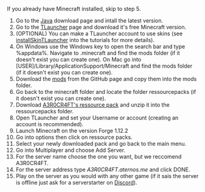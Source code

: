 If you already have Minecraft installed, skip to step 5.

1. Go to the [Java](https://www.java.com/en/download/) download page and intall the latest version.
2. Go to the [TLauncher](https://tlauncher.org/en/) page and download it's free Minecraft version.
3. (OPTIONAL) You can make a TLauncher account to use skins (see [installSkinTLauncher](https://github.com/SPYR0999/A3R0CR4FT/blob/main/tutorials/installSkinTLauncher.md) into the tutorials for more details).
4. On Windows use the Windows key to open the search bar and type %appdata%. Navigate to .minecraft and find the mods folder (if it doesn't exist you can create one).
   On Mac go into [USER]/Library/ApplicationSupport/Minecraft and find the mods folder (if it doesn't exist you can create one).
5. Download the [mods](https://github.com/SPYR0999/A3R0CR4FT/blob/main/mods) from the GitHub page and copy them into the mods folder.
6. Go back to the minecraft folder and locate the folder ressourcepacks (if it doesn't exist you can create one).
7. Download [A3R0CR4FT's ressource pack](https://github.com/SPYR0999/A3R0CR4FT/edit/main/RessourcePack/A3R0CR4FT.zip) and unzip it into the ressourcepacks folder.
8. Open TLauncher and set your Username or account (creating an account is recommended).
9. Launch Minecraft on the version Forge 1.12.2
10. Go into options then click on ressource packs.
11. Select your newly downloaded pack and go back to the main menu.
10. Go into Multiplayer and choose Add Server.
11. For the server name choose the one you want, but we reccomend A3R0CR4FT.
12. For the server address type *A3R0CR4FT.aternos.me* and click DONE.
13. Play on the server as you would with any other game (if it sais the server is offline just ask for a serverstarter on [Discord](https://discord.gg/9sDKrX828T)).
